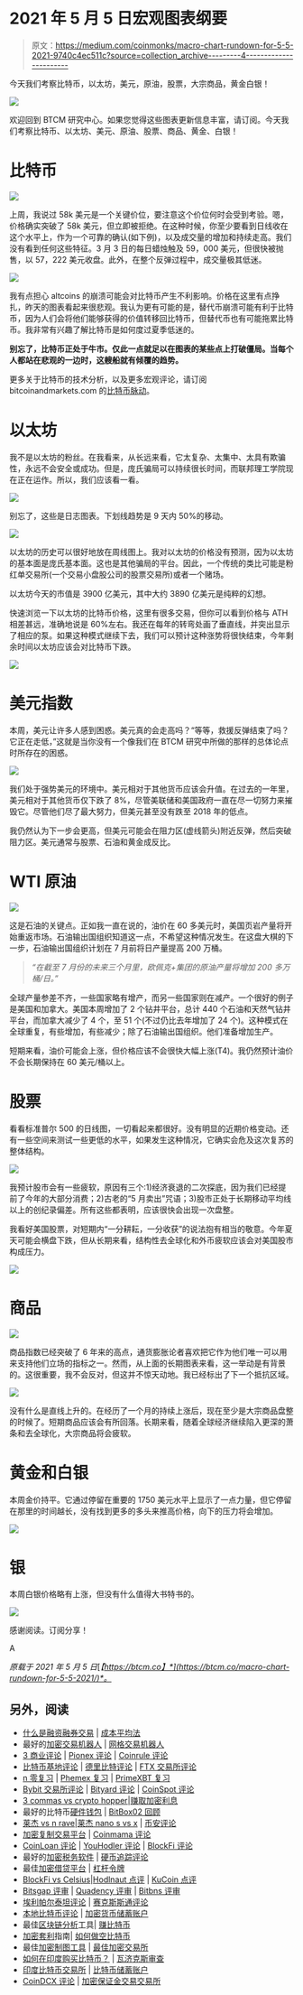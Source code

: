 # 2021 年 5 月 5 日宏观图表纲要

> 原文：<https://medium.com/coinmonks/macro-chart-rundown-for-5-5-2021-9740c4ec511c?source=collection_archive---------4----------------------->

今天我们考察比特币，以太坊，美元，原油，股票，大宗商品，黄金白银！

![](img/9c18ca5cf4c5d8942436b46325c8fbe3.png)

欢迎回到 BTCM 研究中心。如果您觉得这些图表更新信息丰富，请订阅。今天我们考察比特币、以太坊、美元、原油、股票、商品、黄金、白银！

# 比特币

![](img/f1794b6eeeec08ca979d505eecfb69bc.png)

上周，我说过 58k 美元是一个关键价位，要注意这个价位何时会受到考验。嗯，价格确实突破了 58k 美元，但立即被拒绝。在这种时候，你至少要看到日线收在这个水平上，作为一个可靠的确认(如下例)，以及成交量的增加和持续走高。我们没有看到任何这些特征。3 月 3 日的每日蜡烛触及 59，000 美元，但很快被抛售，以 57，222 美元收盘。此外，在整个反弹过程中，成交量极其低迷。

![](img/242eaf93f09b422574b525c3a5f8a87a.png)

我有点担心 altcoins 的崩溃可能会对比特币产生不利影响。价格在这里有点挣扎，昨天的图表看起来很悲观。我认为更有可能的是，替代币崩溃可能有利于比特币，因为人们会将他们能够获得的价值转移回比特币，但替代币也有可能拖累比特币。我非常有兴趣了解比特币是如何度过夏季低迷的。

**别忘了，比特币正处于牛市。仅此一点就足以在图表的某些点上打破僵局。当每个人都站在悲观的一边时，这艘船就有倾覆的趋势。**

更多关于比特币的技术分析，以及更多宏观评论，请订阅 bitcoinandmarkets.com 的[比特币脉动](https://bitcoinandmarkets.com/membership/)。

# 以太坊

我不是以太坊的粉丝。在我看来，从长远来看，它太复杂、太集中、太具有欺骗性，永远不会安全或成功。但是，庞氏骗局可以持续很长时间，而联邦理工学院现在正在运作。所以，我们应该看一看。

![](img/199f6849127355ef57ed2c150be5076e.png)

别忘了，这些是日志图表。下划线趋势是 9 天内 50%的移动。

![](img/72923dfe8fd23fd21012168b686d4d4b.png)

以太坊的历史可以很好地放在周线图上。我对以太坊的价格没有预测，因为以太坊的基本面是庞氏基本面。这也是其他骗局的平台。因此，一个传统的类比可能是粉红单交易所(一个交易小盘股公司的股票交易所)或者一个赌场。

以太坊今天的市值是 3900 亿美元，其中大约 3890 亿美元是纯粹的幻想。

快速浏览一下以太坊的比特币价格，这里有很多交易，但你可以看到价格与 ATH 相差甚远，准确地说是 60%左右。我还在每年的转弯处画了垂直线，并突出显示了相应的泵。如果这种模式继续下去，我们可以预计这种涨势将很快结束，今年剩余时间以太坊应该会对比特币下跌。

![](img/64d016d95895001ce1d200e600f751c0.png)

# 美元指数

本周，美元让许多人感到困惑。美元真的会走高吗？“等等，救援反弹结束了吗？它正在走低，”这就是当你没有一个像我们在 BTCM 研究中所做的那样的总体论点时所存在的困惑。

![](img/1f6001013d0fd68c436c4162ed99f891.png)

我们处于强势美元的环境中。美元相对于其他货币应该会升值。在过去的一年里，美元相对于其他货币仅下跌了 8%，尽管美联储和美国政府一直在尽一切努力来摧毁它。尽管他们尽了最大努力，但美元甚至没有跌至 2018 年的低点。

我仍然认为下一步会更高，但美元可能会在阻力区(虚线箭头)附近反弹，然后突破阻力区。美元通常与股票、石油和黄金成反比。

# WTI 原油

![](img/83b6a71ecc14d6c189a0e78b5d0dfae2.png)

这是石油的关键点。正如我一直在说的，油价在 60 多美元时，美国页岩产量将开始重返市场。石油输出国组织知道这一点，不希望这种情况发生。在这盘大棋的下一步，石油输出国组织计划在 7 月前将日产量提高 200 万桶。

> *“在截至 7 月份的未来三个月里，欧佩克+集团的原油产量将增加 200 多万桶/日。”*

全球产量参差不齐，一些国家略有增产，而另一些国家则在减产。一个很好的例子是美国和加拿大。美国本周增加了 2 个钻井平台，总计 440 个石油和天然气钻井平台，而加拿大减少了 4 个，至 51 个(不过仍比去年增加了 24 个)。这种模式在全球重复，有些增加，有些减少；除了石油输出国组织。他们准备增加生产。

短期来看，油价可能会上涨，但价格应该不会很快大幅上涨(T4)。我仍然预计油价不会长期保持在 60 美元/桶以上。

# 股票

看看标准普尔 500 的日线图，一切看起来都很好。没有明显的近期价格变动。还有一些空间来测试一些更低的水平，如果发生这种情况，它确实会危及这次复苏的整体结构。

![](img/b0af79f09347162bb380d8808e3d44f4.png)

我预计股市会有一些疲软，原因有三个:1)经济衰退的二次探底，因为我们已经提前了今年的大部分消费；2)古老的“5 月卖出”咒语；3)股市正处于长期移动平均线以上的创纪录偏差。所有这些都表明，应该很快会出现一次盘整。

我看好美国股票，对短期内“一分耕耘，一分收获”的说法抱有相当的敬意。今年夏天可能会横盘下跌，但从长期来看，结构性去全球化和外币疲软应该会对美国股市构成压力。

![](img/6470d48aef166c3beceaafcbe20e6e24.png)

# 商品

![](img/6cdcd28fb909bd524339fd8cdf370afb.png)

商品指数已经突破了 6 年来的高点，通货膨胀论者喜欢把它作为他们唯一可以用来支持他们立场的指标之一。然而，从上面的长期图表来看，这一举动是有背景的。这很重要，我不会反对，但这并不惊天动地。我已经标出了下一个抵抗区域。

![](img/abc6ade446c198ff0881795d32b5d500.png)

没有什么是直线上升的。在经历了一个月的持续上涨后，现在至少是大宗商品盘整的时候了。短期商品应该会有所回落。长期来看，随着全球经济继续陷入更深的萧条和去全球化，大宗商品将会疲软。

# 黄金和白银

本周金价持平。它通过停留在重要的 1750 美元水平上显示了一点力量，但它停留在那里的时间越长，没有找到更多的多头来推高价格，向下的压力将会增加。

![](img/fcf6a9e88a88099615fae0eccf999ef9.png)

# 银

本周白银价格略有上涨，但没有什么值得大书特书的。

![](img/8fcc0b2f16f596c3e63c79bd947f4a40.png)

感谢阅读。订阅分享！

A

*原载于 2021 年 5 月 5 日*[*【https://btcm.co】*](https://btcm.co/macro-chart-rundown-for-5-5-2021/)*。*

## 另外，阅读

*   [什么是融资融券交易](https://blog.coincodecap.com/margin-trading) | [成本平均法](https://blog.coincodecap.com/dca)
*   最好的[加密交易机器人](/coinmonks/crypto-trading-bot-c2ffce8acb2a) | [网格交易机器人](https://blog.coincodecap.com/grid-trading)
*   [3 商业评论](/coinmonks/3commas-review-an-excellent-crypto-trading-bot-2020-1313a58bec92) | [Pionex 评论](/coinmonks/pionex-review-exchange-with-crypto-trading-bot-1e459d0191ea) | [Coinrule 评论](/coinmonks/coinrule-review-2021-a-beginner-friendly-crypto-trading-bot-daf0504848ba)
*   [比特币基地评论](/coinmonks/coinbase-review-6ef4e0f56064) | [德里比特评论](/coinmonks/deribit-review-options-fees-apis-and-testnet-2ca16c4bbdb2) | [FTX 交易所评论](/coinmonks/ftx-crypto-exchange-review-53664ac1198f)
*   [n 零复习](/coinmonks/ngrave-zero-review-c465cf8307fc) | [Phemex 复习](/coinmonks/phemex-review-4cfba0b49e28) | [PrimeXBT 复习](/coinmonks/primexbt-review-88e0815be858)
*   [Bybit 交易所评论](/coinmonks/bybit-exchange-review-dbd570019b71) | [Bityard 评论](/coinmonks/bityard-review-7d104239be35) | [CoinSpot 评论](https://blog.coincodecap.com/coinspot-review)
*   [3 commas vs crypto hopper](/coinmonks/3commas-vs-pionex-vs-cryptohopper-best-crypto-bot-6a98d2baa203)|[赚取加密利息](/coinmonks/earn-crypto-interest-b10b810fdda3)
*   最好的比特币[硬件钱包](/coinmonks/the-best-cryptocurrency-hardware-wallets-of-2020-e28b1c124069?source=friends_link&sk=324dd9ff8556ab578d71e7ad7658ad7c) | [BitBox02 回顾](/coinmonks/bitbox02-review-your-swiss-bitcoin-hardware-wallet-c36c88fff29)
*   [莱杰 vs n rave](/coinmonks/ledger-vs-ngrave-zero-7e40f0c1d694)|[莱杰 nano s vs x](/coinmonks/ledger-nano-s-vs-x-battery-hardware-price-storage-59a6663fe3b0) | [币安评论](/coinmonks/binance-review-ee10d3bf3b6e)
*   [加密复制交易平台](/coinmonks/top-10-crypto-copy-trading-platforms-for-beginners-d0c37c7d698c) | [Coinmama 评论](/coinmonks/coinmama-review-ace5641bde6e)
*   [CoinLoan 评论](/coinmonks/coinloan-review-18128b9badc4) | [YouHodler 评论](/coinmonks/youhodler-4-easy-ways-to-make-money-98969b9689f2) | [BlockFi 评论](/coinmonks/blockfi-review-53096053c097)
*   最好的[加密税务软件](/coinmonks/best-crypto-tax-tool-for-my-money-72d4b430816b) | [硬币追踪评论](/coinmonks/cointracking-review-a-reliable-cryptocurrency-tax-software-5114e3eb5737)
*   最佳[加密借贷平台](/coinmonks/top-5-crypto-lending-platforms-in-2020-that-you-need-to-know-a1b675cec3fa) | [杠杆令牌](/coinmonks/leveraged-token-3f5257808b22)
*   [BlockFi vs Celsius](/coinmonks/blockfi-vs-celsius-vs-hodlnaut-8a1cc8c26630)|[Hodlnaut 点评](/coinmonks/hodlnaut-review-best-way-to-hodl-is-to-earn-interest-on-your-bitcoin-6658a8c19edf) | [KuCoin 点评](https://blog.coincodecap.com/kucoin-review)
*   [Bitsgap 评审](/coinmonks/bitsgap-review-a-crypto-trading-bot-that-makes-easy-money-a5d88a336df2) | [Quadency 评审](/coinmonks/quadency-review-a-crypto-trading-automation-platform-3068eaa374e1) | [Bitbns 评审](/coinmonks/bitbns-review-38256a07e161)
*   [埃利帕尔泰坦评论](/coinmonks/ellipal-titan-review-85e9071dd029) | [赛克斯斯通评论](/coinmonks/secux-stone-hardware-wallet-review-15-discount-coupon-2020-7577032faa6e)
*   [本地比特币评论](/coinmonks/localbitcoins-review-6cc001c6ed56) | [加密货币储蓄账户](https://blog.coincodecap.com/cryptocurrency-savings-accounts)
*   最佳[区块链分析](https://bitquery.io/blog/best-blockchain-analysis-tools-and-software)工具| [赚比特币](/coinmonks/earn-bitcoin-6e8bd3c592d9)
*   [加密套利](/coinmonks/crypto-arbitrage-guide-how-to-make-money-as-a-beginner-62bfe5c868f6)指南| [如何做空比特币](/coinmonks/how-to-short-bitcoin-568a2d0b4ae5)
*   最佳[加密制图工具](/coinmonks/what-are-the-best-charting-platforms-for-cryptocurrency-trading-85aade584d80) | [最佳加密交易所](/coinmonks/crypto-exchange-dd2f9d6f3769)
*   [如何在印度购买比特币？](/coinmonks/buy-bitcoin-in-india-feb50ddfef94) | [瓦济克斯审查](/coinmonks/wazirx-review-5c811b074f5b)
*   [印度比特币交易所](/coinmonks/bitcoin-exchange-in-india-7f1fe79715c9) | [比特币储蓄账户](/coinmonks/bitcoin-savings-account-e65b13f92451)
*   [CoinDCX 评论](/coinmonks/coindcx-review-8444db3621a2) | [加密保证金交易交易所](https://blog.coincodecap.com/crypto-margin-trading-exchanges)